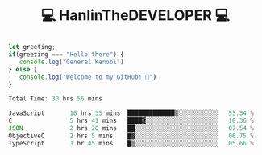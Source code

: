 # <p align="center"> 💻 HanlinTheDEVELOPER 💻 </p>
 ```js
let greeting;
 if(greeting === "Hello there") {
    console.log("General Kenobi")
} else { 
    console.log("Welcome to my GitHub! 👋")
}
```



<!--START_SECTION:waka-->

```js
Total Time: 30 hrs 56 mins

JavaScript       16 hrs 33 mins  █████████████▒░░░░░░░░░░░   53.34 %
C                5 hrs 41 mins   ████▓░░░░░░░░░░░░░░░░░░░░   18.36 %
JSON             2 hrs 20 mins   ██░░░░░░░░░░░░░░░░░░░░░░░   07.54 %
ObjectiveC       2 hrs 5 mins    █▓░░░░░░░░░░░░░░░░░░░░░░░   06.75 %
TypeScript       1 hr 45 mins    █▒░░░░░░░░░░░░░░░░░░░░░░░   05.66 %
```

<!--END_SECTION:waka-->



